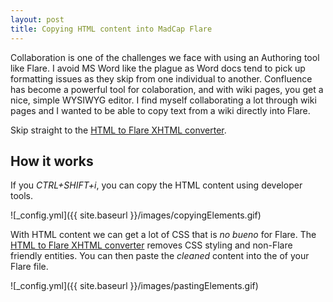 ```yaml
---
layout: post
title: Copying HTML content into MadCap Flare
---
```


Collaboration is one of the challenges we face with using an Authoring tool like Flare. 
I avoid MS Word like the plague as Word docs tend to pick up formatting issues as they skip from one individual to another. Confluence has become a powerful tool for colaboration, and with wiki pages,  you get a nice, simple WYSIWYG editor. I find myself collaborating a lot through wiki pages and I wanted to be able to copy text from a wiki directly into Flare. 

Skip straight to the [HTML to Flare XHTML converter](https://christalkstech.github.io/flarify).

## How it works

    
If you *CTRL+SHIFT+i*, you can copy the HTML content using developer tools.

![_config.yml]({{ site.baseurl }}/images/copyingElements.gif)

With HTML content we can get a lot of CSS that is *no bueno* for Flare. The [HTML to Flare XHTML converter](https://christalkstech.github.io/flarify) removes CSS styling and non-Flare friendly entities. You can then paste the *cleaned* content into the <body> of your Flare file.

![_config.yml]({{ site.baseurl }}/images/pastingElements.gif)


